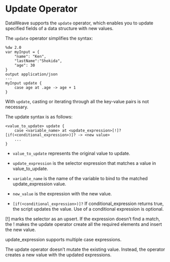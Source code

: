 # Update Operator

DataWeave supports the `update` operator, which enables you to update specified fields of a data structure with new values.

The `update` operator simplifies the syntax:

```
%dw 2.0
var myInput = {
    "name": "Ken",
    "lastName":"Shokida",
    "age": 30
}
output application/json
---
myInput update {
    case age at .age -> age + 1
}
```

With `update`, casting or iterating through all the key-value pairs is not necessary.

The update syntax is as follows:

```
<value_to_update> update {
    case <variable_name> at <update_expression>[!]? [if(<conditional_expression>)]? -> <new value>
    ...
}
```
- `value_to_update` represents the original value to update.

- `update_expression` is the selector expression that matches a value in value_to_update.

- `variable_name` is the name of the variable to bind to the matched update_expression value.

- `new_value` is the expression with the new value.

- `[if(<conditional_expression>)]?` If conditional_expression returns true, the script updates the value. Use of a conditional expression is optional.

[!] marks the selector as an upsert. If the expression doesn’t find a match, the ! makes the update operator create all the required elements and insert the new value.

update_expression supports multiple case expressions.

The update operator doesn’t mutate the existing value. Instead, the operator creates a new value with the updated expressions.
